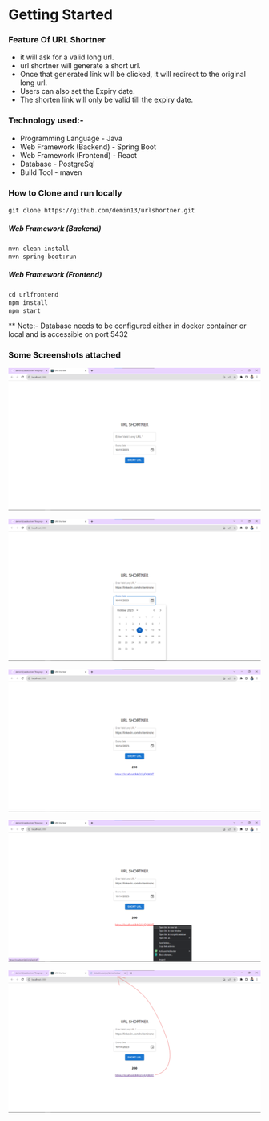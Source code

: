 # Getting Started


### Feature Of URL Shortner
* it will ask for a valid long url.
* url shortner will generate a short url.
* Once that generated link will be clicked, it will redirect to the original long url.
* Users can also set the Expiry date.
* The shorten link will only be valid till the expiry date.


### Technology used:-
* Programming Language - Java
* Web Framework (Backend) - Spring Boot
* Web Framework (Frontend) - React
* Database - PostgreSql
* Build Tool - maven


### How to Clone and run locally
    git clone https://github.com/demin13/urlshortner.git

##### Web Framework (Backend)
    mvn clean install
    mvn spring-boot:run

##### Web Framework (Frontend)
    cd urlfrontend
    npm install
    npm start

** Note:- Database needs to be configured either in docker container or local and is accessible on port 5432

### Some Screenshots attached

![image1](/screenshots/image1.png)

![image2](screenshots/image2.png)

![image3](screenshots/image3.png)
    
![image4](screenshots/image4.png)

![image5](screenshots/image5.png)
    